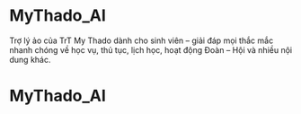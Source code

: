 # MyThado_AI
Trợ lý ảo của TrT My Thado dành cho sinh viên  – giải đáp mọi thắc mắc nhanh chóng về học vụ, thủ tục, lịch học, hoạt động Đoàn – Hội và nhiều nội dung khác. 
# MyThado_AI
